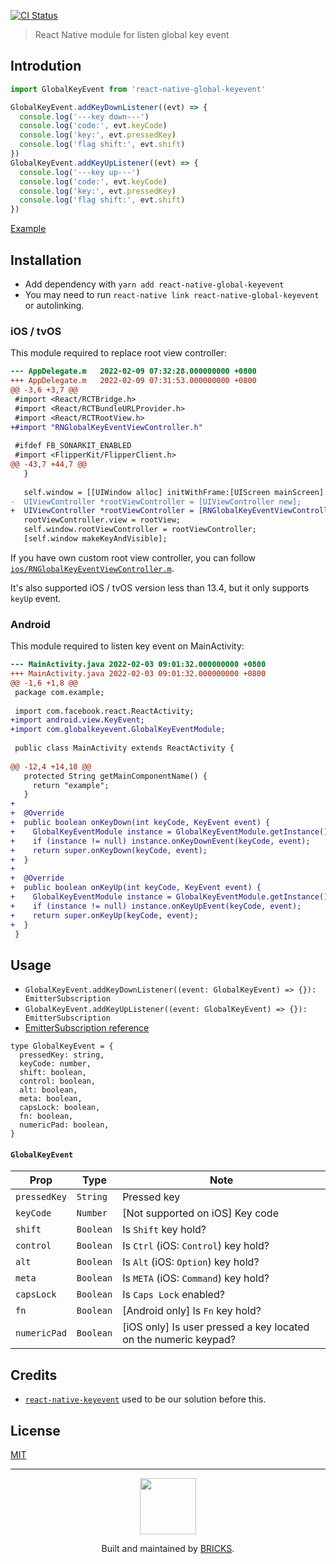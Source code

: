 [![CI Status](https://github.com/mybigday/react-native-global-keyevent/workflows/CI/badge.svg)](https://github.com/mybigday/react-native-global-keyevent)

> React Native module for listen global key event

## Introdution

```js
import GlobalKeyEvent from 'react-native-global-keyevent'

GlobalKeyEvent.addKeyDownListener((evt) => {
  console.log('---key down---')
  console.log('code:', evt.keyCode)
  console.log('key:', evt.pressedKey)
  console.log('flag shift:', evt.shift)
})
GlobalKeyEvent.addKeyUpListener((evt) => {
  console.log('---key up---')
  console.log('code:', evt.keyCode)
  console.log('key:', evt.pressedKey)
  console.log('flag shift:', evt.shift)
})
```

[Example](example/App.js)

## Installation

- Add dependency with `yarn add react-native-global-keyevent`
- You may need to run `react-native link react-native-global-keyevent` or autolinking.

### iOS / tvOS

This module required to replace root view controller:

```patch
--- AppDelegate.m	2022-02-09 07:32:28.000000000 +0800
+++ AppDelegate.m	2022-02-09 07:31:53.000000000 +0800
@@ -3,6 +3,7 @@
 #import <React/RCTBridge.h>
 #import <React/RCTBundleURLProvider.h>
 #import <React/RCTRootView.h>
+#import "RNGlobalKeyEventViewController.h"
 
 #ifdef FB_SONARKIT_ENABLED
 #import <FlipperKit/FlipperClient.h>
@@ -43,7 +44,7 @@
   }
 
   self.window = [[UIWindow alloc] initWithFrame:[UIScreen mainScreen].bounds];
-  UIViewController *rootViewController = [UIViewController new];
+  UIViewController *rootViewController = [RNGlobalKeyEventViewController new];
   rootViewController.view = rootView;
   self.window.rootViewController = rootViewController;
   [self.window makeKeyAndVisible];

```

If you have own custom root view controller, you can follow [`ios/RNGlobalKeyEventViewController.m`](ios/RNGlobalKeyEventViewController.m).

It's also supported iOS / tvOS version less than 13.4, but it only supports `keyUp` event.

### Android

This module required to listen key event on MainActivity:

```patch
--- MainActivity.java 2022-02-03 09:01:32.000000000 +0800
+++ MainActivity.java 2022-02-03 09:01:32.000000000 +0800
@@ -1,6 +1,8 @@
 package com.example;
 
 import com.facebook.react.ReactActivity;
+import android.view.KeyEvent;
+import com.globalkeyevent.GlobalKeyEventModule;
 
 public class MainActivity extends ReactActivity {
 
@@ -12,4 +14,18 @@
   protected String getMainComponentName() {
     return "example";
   }
+
+  @Override
+  public boolean onKeyDown(int keyCode, KeyEvent event) {
+    GlobalKeyEventModule instance = GlobalKeyEventModule.getInstance();
+    if (instance != null) instance.onKeyDownEvent(keyCode, event);
+    return super.onKeyDown(keyCode, event);
+  }
+
+  @Override
+  public boolean onKeyUp(int keyCode, KeyEvent event) {
+    GlobalKeyEventModule instance = GlobalKeyEventModule.getInstance();
+    if (instance != null) instance.onKeyUpEvent(keyCode, event);
+    return super.onKeyUp(keyCode, event);
+  }
 }
```

## Usage

- `GlobalKeyEvent.addKeyDownListener((event: GlobalKeyEvent) => {}): EmitterSubscription`
- `GlobalKeyEvent.addKeyUpListener((event: GlobalKeyEvent) => {}): EmitterSubscription`
- [EmitterSubscription reference](https://github.com/facebook/react-native/blob/8bd3edec88148d0ab1f225d2119435681fbbba33/Libraries/vendor/emitter/_EmitterSubscription.js)

```flow
type GlobalKeyEvent = {
  pressedKey: string,
  keyCode: number,
  shift: boolean,
  control: boolean,
  alt: boolean,
  meta: boolean,
  capsLock: boolean,
  fn: boolean,
  numericPad: boolean,
}
```

#### `GlobalKeyEvent`

| Prop          | Type        | Note                                 |
| ------------- | ------------| ------------------------------------ |
| `pressedKey`  | `String`    | Pressed key |
| `keyCode`     | `Number`    | [Not supported on iOS] Key code |
| `shift`       | `Boolean`   | Is `Shift` key hold? |
| `control`     | `Boolean`   | Is `Ctrl` (iOS: `Control`) key hold? |
| `alt`         | `Boolean`   | Is `Alt` (iOS: `Option`) key hold?  |
| `meta`        | `Boolean`   | Is `META` (iOS: `Command`) key hold? |
| `capsLock`    | `Boolean`   | Is `Caps Lock` enabled? |
| `fn`          | `Boolean`   | [Android only] Is `Fn` key hold? |
| `numericPad`  | `Boolean`   | [iOS only] Is user pressed a key located on the numeric keypad? |

## Credits

- [`react-native-keyevent`](https://github.com/kevinejohn/react-native-keyevent) used to be our solution before this.

## License

[MIT](LICENSE.md)

---

<p align="center">
  <a href="https://bricks.tools">
    <img width="90px" src="https://avatars.githubusercontent.com/u/17320237?s=200&v=4">
  </a>
  <p align="center">
    Built and maintained by <a href="https://bricks.tools">BRICKS</a>.
  </p>
</p>
